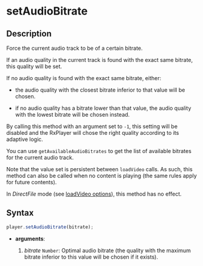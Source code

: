 # setAudioBitrate

## Description

Force the current audio track to be of a certain bitrate.

If an audio quality in the current track is found with the exact same bitrate, this
quality will be set.

If no audio quality is found with the exact same bitrate, either:

- the audio quality with the closest bitrate inferior to that value will be chosen.

- if no audio quality has a bitrate lower than that value, the audio quality with the
  lowest bitrate will be chosen instead.

By calling this method with an argument set to `-1`, this setting will be disabled and the
RxPlayer will chose the right quality according to its adaptive logic.

You can use `getAvailableAudioBitrates` to get the list of available bitrates for the
current audio track.

Note that the value set is persistent between `loadVideo` calls. As such, this method can
also be called when no content is playing (the same rules apply for future contents).

<div class="warning">
In <i>DirectFile</i> mode (see <a
href="../Loading_a_Content.md#transport">loadVideo options</a>),
this method has no effect.
</div>

## Syntax

```js
player.setAudioBitrate(bitrate);
```

- **arguments**:

  1. _bitrate_ `Number`: Optimal audio bitrate (the quality with the maximum bitrate
     inferior to this value will be chosen if it exists).
